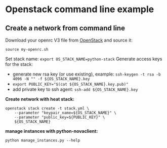 # Openstack command line example

## Create a network from command line

Download your openrc V3 file from [OpenStack](https://api.elisa-sdc.fi/dashboard/project/access_and_security/) and source it:

```
source my-openrc.sh
```

Set stack name: `export OS_STACK_NAME=python-stack`
Generate access keys for the stack:
- generate new rsa key (or use existing), example: `ssh-keygen -t rsa -b 4096 -N "" -f ${OS_STACK_NAME}.key`
- `export PUBLIC_KEY="$(cat ${OS_STACK_NAME}.key.pub)"`
- add private key to ssh agent: `ssh-add ${OS_STACK_NAME}.key`

**Create network with heat stack:**
```
openstack stack create -t stack.yml \
    --parameter "keypair_name=${OS_STACK_NAME}" \
    --parameter "public_key=${PUBLIC_KEY}" \
    ${OS_STACK_NAME}
```

**manage instances with python-novaclient:**
```
python manage_instances.py --help
```
